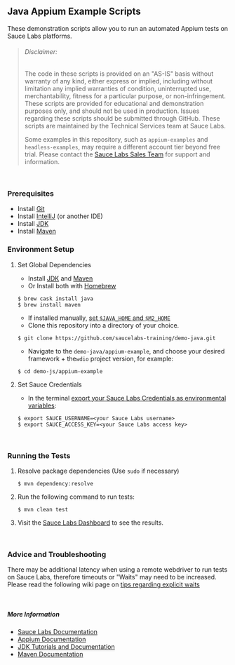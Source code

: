 ## Java Appium Example Scripts

These demonstration scripts allow you to run an automated Appium tests on Sauce Labs platforms.

> ###### Disclaimer:
> The code in these scripts is provided on an "AS-IS" basis without warranty of any kind, either express or implied, including without limitation any implied warranties of condition, uninterrupted use, merchantability, fitness for a particular purpose, or non-infringement. These scripts are provided for educational and demonstration purposes only, and should not be used in production. Issues regarding these scripts should be submitted through GitHub. These scripts are maintained by the Technical Services team at Sauce Labs.
>
> Some examples in this repository, such as `appium-examples` and `headless-examples`, may require a different account tier beyond free trial. Please contact the [Sauce Labs Sales Team](https://saucelabs.com/contact) for support and information.

<br />

### Prerequisites
* Install [Git](https://git-scm.com/book/en/v2/Getting-Started-Installing-Git)
* Install [IntelliJ](https://www.jetbrains.com/idea/download/#section=mac) (or another IDE)
* Install [JDK](https://www.oracle.com/technetwork/java/javase/downloads/index.html)
* Install [Maven](https://maven.apache.org/install.html)

### Environment Setup

1. Set Global Dependencies
    * Install [JDK](https://www.oracle.com/technetwork/java/javase/downloads/index.html) and [Maven](https://maven.apache.org/install.html)
    * Or Install both with [Homebrew](http://brew.sh/)
    ```
    $ brew cask install java
    $ brew install maven
    ```
    * If installed manually, [set `$JAVA_HOME` and `$M2_HOME`](https://docs.oracle.com/cd/E21454_01/html/821-2532/inst_cli_jdk_javahome_t.html)
    * Clone this repository into a directory of your choice.
    ```
    $ git clone https://github.com/saucelabs-training/demo-java.git
    ```
    * Navigate to the `demo-java/appium-example`, and choose your desired framework + the`wdio` project version, for example:
    ```
    $ cd demo-js/appium-example
    ```

2. Set Sauce Credentials
    * In the terminal [export your Sauce Labs Credentials as environmental variables](https://wiki.saucelabs.com/display/DOCS/Best+Practice%3A+Use+Environment+Variables+for+Authentication+Credentials):
    ```
    $ export SAUCE_USERNAME=<your Sauce Labs username>
    $ export SAUCE_ACCESS_KEY=<your Sauce Labs access key>
    ```
 
 <br />
 
### Running the Tests

1. Resolve package dependencies (Use `sudo` if necessary)
	```
	$ mvn dependency:resolve
	```
2. Run the following command to run tests:
	```
	$ mvn clean test
	```
3. Visit the [Sauce Labs Dashboard](https://saucelabs.com/beta/dashboard/) to see the results.

<br />

### Advice and Troubleshooting

There may be additional latency when using a remote webdriver to run tests on Sauce Labs, therefore timeouts or "Waits" may need to be increased. Please read the following wiki page on [tips regarding explicit waits](https://wiki.saucelabs.com/display/DOCS/Best+Practice%3A+Use+Explicit+Waits)

<br />

##### More Information
* [Sauce Labs Documentation](https://wiki.saucelabs.com/)
* [Appium Documentation](http://appium.io/slate/en/master/)
* [JDK Tutorials and Documentation](https://blogs.oracle.com/thejavatutorials/)
* [Maven Documentation](https://maven.apache.org/guides/)